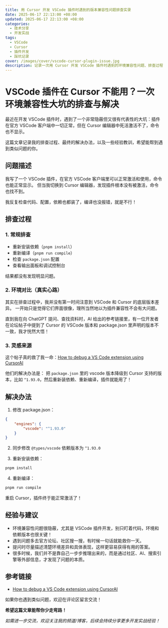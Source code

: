 ```yaml
---
title: 用 Cursor 开发 VSCode 插件时遇到的版本兼容性问题排查实录
date: 2025-06-17 22:13:00 +08:00
updated: 2025-06-17 22:13:00 +08:00
categories:
  - 技术分享
  - 开发实战
tags:
  - VSCode
  - Cursor
  - 插件开发
  - 踩坑记录
cover: /images/cover/vscode-cursor-plugin-issue.jpg
description: 记录一次用 Cursor 开发 VSCode 插件时遇到的环境兼容性问题、排查过程与解决方案，帮助开发者少走弯路。
---
```


# VSCode 插件在 Cursor 不能用？一次环境兼容性大坑的排查与解决

最近在开发 VSCode 插件时，遇到了一个非常隐蔽但又很有代表性的大坑：插件在官方 VSCode 客户端中一切正常，但在 Cursor 编辑器中死活激活不了，命令也不显示。

这篇文章记录我的排查过程、最终的解决办法，以及一些经验教训，希望能帮到遇到类似问题的你。

## 问题描述

我写了一个 VSCode 插件，在官方 VSCode 客户端里可以正常激活和使用，命令也能正常显示。
但当我切换到 Cursor 编辑器，发现插件根本没有被激活，命令也找不到。

我反复检查代码、配置，依赖也都装了，编译也没报错，就是不行！

## 排查过程

### 1. 常规排查

- 重新安装依赖（`pnpm install`）
- 重新编译（`pnpm run compile`）
- 检查 `package.json` 配置
- 查看输出面板和调试控制台

结果都没有发现明显问题。

### 2. 环境对比（真实心路）

其实在排查过程中，我并没有第一时间注意到 VSCode 和 Cursor 的底层版本差异。
一开始只是觉得它们界面很像，理所当然地以为插件兼容性不会有大问题。

直到我在向 ChatGPT 提问、查找资料时，AI 给出的参考链接里，有一位开发者在论坛帖子中提到了 Cursor 的 VSCode 版本和 package.json 里声明的版本不一致，我才恍然大悟！

### 3. 灵感来源

这个帖子真的救了我一命：[How to debug a VS Code extension using CursorAI]()

他们的解决办法是：
把 `package.json` 里的 vscode 版本降级到 Cursor 支持的版本，比如 `^1.93.0`，然后重新装依赖、重新编译，插件就能用了！

## 解决办法

1. 修改 package.json：
```json
{
    "engines": {
        "vscode": "^1.93.0"
    }
}
```

2. 同步修改 `@types/vscode` 依赖版本为 `^1.93.0`

3. 重新安装依赖：
```bash
pnpm install
```

4. 重新编译：
```bash
pnpm run compile
```

重启 Cursor，插件终于能正常激活了！

## 经验与建议

- 环境兼容性问题很隐蔽，尤其是 VSCode 插件开发，别只盯着代码，环境和依赖版本也很关键！
- 遇到问题多去官方论坛、社区搜一搜，有时候一句话就能救你一天。
- 提问时尽量描述清楚环境差异和具体表现，这样更容易获得有用的答案。
- 很多时候，我们并不是靠自己一步步推理出来的，而是通过社区、AI、搜索引擎等外部信息，才发现了问题的本质。





## 参考链接

- [How to debug a VS Code extension using CursorAI]()

如果你也遇到类似问题，欢迎在评论区留言交流！

**希望这篇文章能帮你少走弯路！**

*如需进一步交流，欢迎关注我的频道/博客，后续会持续分享更多开发实战经验！*